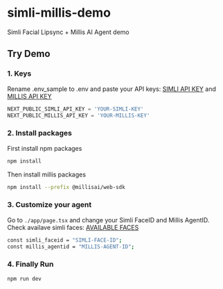 # simli-millis-demo
 Simli Facial Lipsync + Millis AI Agent demo 
 
 ## Try Demo
 ### 1. Keys
Rename .env_sample to .env and paste your API keys: [SIMLI API KEY](https://www.simli.com/profile) and [MILLIS API KEY](https://www.millis.ai/)
```js
NEXT_PUBLIC_SIMLI_API_KEY = 'YOUR-SIMLI-KEY'
NEXT_PUBLIC_MILLIS_API_KEY = 'YOUR-MILLIS-KEY'
```

### 2. Install packages
First install npm packages
```bash
npm install
```
Then install millis packages
```bash
npm install --prefix @millisai/web-sdk
```

### 3. Customize your agent
Go to `./app/page.tsx` and change your Simli FaceID and Millis AgentID. <br/>
Check availave simli faces: [AVAILABLE FACES](https://docs.simli.com/api-reference/available-faces)
```bash
const simli_faceid = "SIMLI-FACE-ID";
const millis_agentid = "MILLIS-AGENT-ID";
```

### 4. Finally Run
```bash
npm run dev
```
